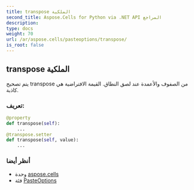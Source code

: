 ```yaml
---
title: transpose الملكية
second_title: Aspose.Cells for Python via .NET API المراجع
description:
type: docs
weight: 70
url: /ar/aspose.cells/pasteoptions/transpose/
is_root: false
---
```

##  transpose الملكية

يتم تصحيح transpose من الصفوف والأعمدة عند لصق النطاق. القيمة الافتراضية هي كاذبة.
###  تعريف:
```python
@property
def transpose(self):
    ...
@transpose.setter
def transpose(self, value):
    ...
```

###  أنظر أيضا
* وحدة [aspose.cells](../../)
* فئة [PasteOptions](/cells/python-net/ar/aspose.cells/pasteoptions)
